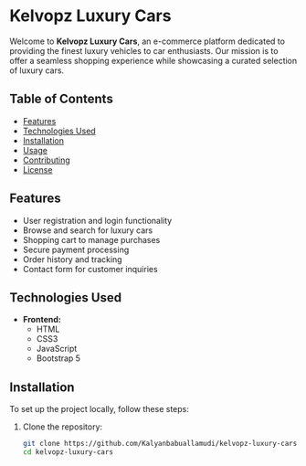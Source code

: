 # Kelvopz Luxury Cars

Welcome to **Kelvopz Luxury Cars**, an e-commerce platform dedicated to providing the finest luxury vehicles to car enthusiasts. Our mission is to offer a seamless shopping experience while showcasing a curated selection of luxury cars.

## Table of Contents
- [Features](#features)
- [Technologies Used](#technologies-used)
- [Installation](#installation)
- [Usage](#usage)
- [Contributing](#contributing)
- [License](#license)

## Features
- User registration and login functionality
- Browse and search for luxury cars
- Shopping cart to manage purchases
- Secure payment processing
- Order history and tracking
- Contact form for customer inquiries

## Technologies Used
- **Frontend:**
  - HTML
  - CSS3
  - JavaScript
  - Bootstrap 5

## Installation
To set up the project locally, follow these steps:

1. Clone the repository:
   ```bash
   git clone https://github.com/Kalyanbabuallamudi/kelvopz-luxury-cars.git
   cd kelvopz-luxury-cars
